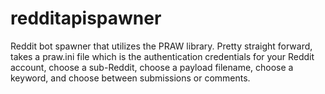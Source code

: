 # redditapispawner
Reddit bot spawner that utilizes the PRAW library. Pretty straight forward, takes a praw.ini file which is the authentication credentials for your Reddit account, choose a sub-Reddit, choose a payload filename, choose a keyword, and choose between submissions or comments.   
